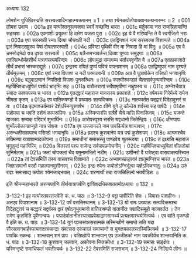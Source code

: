 अध्यायः 132

लोमशेन युधिष्ठिरम्प्रति सरस्वत्यादिमाहात्म्यकथनम् ॥ 1 ॥ तथा श्येनकपोतोपाख्यानकथनारम्भः ॥ 2 ॥
001 लोमश उवाच ।
001a इह मर्त्यास्तनूस्त्यक्त्वा स्वर्गं गच्छन्ति भारत ।
001c मर्तुकामा नरा राजन्निहायान्ति सहस्रशः ॥
002a एवमाशीः प्रयुक्ता हि दक्षेण यजता पुरा ।
002c इह ये वै मरिष्यन्ति ते वै स्वर्गजितो नराः ॥
003a एषा सरस्वती रम्या दिव्या चौघवती नदी ।
003c एतद्विनशनं नाम सरस्वत्या विशाम्पते ॥
004a द्वारं निषादराष्ट्रस्य येषां दोषात्सरस्वती ।
004c प्रविष्टा पृथिवीं वीर मा निषादा हि मां विदुः ॥
005a एष वै चमसोद्भेदो यत्र दृश्या सरस्वती ।
005c यत्रैनामभ्यवर्तन्त दिव्याः पुण्याः समुद्रगाः ॥
006a एतत्सिन्धोर्महत्तीर्थं यत्रागस्त्यमरिन्दम ।
006c लोपामुद्रा समागम्य भर्तारमवृणीत वै ॥
007a एतत्प्रकाशते तीर्थं प्रभासं भास्करद्युते ।
007c इन्द्रस्य दयितं पुण्यं पवित्रं पापनाशनम् ॥
008a एतद्विष्णुपदं नाम दृश्यते तीर्थमुत्तमम् ।
008c एषां रम्या विपाशा च नदी परमपावनी ॥
009a अत्र वै पुत्रशोकेन वसिष्ठो भगवानृषिः ।
009c बद्ध्वाऽत्मानं निपतितो विपाशः पुनरुत्थितः ॥
010a काश्मीरमण्डलं चैतत्सर्वपुण्यमरिन्दम ।
010c महर्षिभिश्चाध्युषितं पश्येदं भ्रातृभिः सह ॥
011a यत्रौत्तराणां सर्वेषामृषीणां नाहुषस्य च ।
011c अग्नेश्चैवात्र संवादः काश्यपस्य च भारत ॥
012a एतद्द्वारं महाराज मानसस्य प्रकाशते ।
012c वर्षमस्य गिरेर्मध्ये रामेण श्रीमता कृतम् ॥
013a एष वातिकषण्डो वै प्रख्यातः सत्यविक्रमः ।
013c नात्यवर्तत यद्द्वारं विदेहादुत्तरं च यः ॥
014a इदमाश्चर्यमपरं देशेऽस्मिन्पुरुषर्षभ ।
014c क्षीणे युगे तु कौन्तेय शर्वस्य सह पार्षदैः ।
014e सहोमया च भवति दर्शनं कामरूपिणः ॥
015a अस्मिन्सरसि सत्रैर्वै चैत्रे मासि पिनाकिनम् ।
015c यजन्ते याजकाः सम्यक् परिवारं शुभार्थिनः ॥
016a अत्रोपस्पृश्य सरसि श्रद्दधानो जितेन्द्रियः ।
016c क्षीणपापः शुभाँल्लोकान्प्राप्नुते नात्र संशयः ॥
017a एष उज्जानको नाम पावकिर्यत्र शान्तवान् ।
017c अरुन्धतीसहायश्च वसिष्ठो भगवानृषिः ॥
018a ह्रदश्च कुशवानेष यत्र पद्मं कुशेशयम् ।
018c आश्रमश्चैव रुक्मिण्या यत्राशाम्यदकोपना ॥
019a समाधीनां समासस्तु पाण्डवेय श्रुतस्त्वया ।
019c तं द्रक्ष्यसि महाराज भृगुतुन्दं महागिरिम् ॥
020a वितस्तां पश्य राजेन्द्र सर्वपापप्रमोचनीम् ।
020c महर्षिभिश्चाध्युषितां शीततोयां सुनिर्मलाम् ॥
021a जलां चोपजलां चैव यमुनामभितो नदीम् ।
021c उशीनरो वै यत्रेष्ट्वा वासवादत्यरिच्यत ॥
022a तां देवसमितिं तस्य वासवश्च विशाम्पते ।
022c अभ्यागच्छन्नृपवरं ज्ञातुमग्निश्च भारत ॥
023a जिज्ञासमानौ वरदौ महात्मानमुशीनरम् ।
023c इन्द्रः श्येनः कपोतोऽग्निर्भूत्वा यज्ञेऽभिजग्मतुः ॥
024a उरुं राज्ञः समासाद्य कपोतः श्येनजाद्भयात् ।
024c शरणार्थी तदा राजन्निलिल्ये भयपीडितः ॥

इति श्रीमन्महाभारते अरण्यपर्वणि तीर्थयात्रापर्वणि द्वात्रिंशदधिकशततमोऽध्यायः ॥ 132 ॥

3-132-1 इह मर्त्यास्तपस्तप्त्वेति क. ध. पाठः ॥ 3-132-9 वद्वा पाशैरिति शेषः । विपाशः पाशहीनः । अतएव विपाशानाम ॥ 3-132-12 वर्षं वसतिस्थानम् ॥ 3-132-13 यो रामः प्रख्यातः सत्यविक्रमश्च विदेहादुत्तरं च यद्द्वारं यद्वर्षस्य द्वारं एषोऽनुभूयमानो वातिकषण्डो वातानीतः पद्मादिसमूहो नात्यवर्तत । तेन रामेण कृतमिति पूर्वेणान्वयः । पद्मादेर्वातानीतस्यात्राप्रवेशाद्रामसामर्थ्यं प्रत्यक्षमाश्चर्यमित्यर्थः । एष वाति मृकण्डो वै इति क. ध. पाठः ॥ 3-132-14 युगं पञ्चसंवत्सरात्मकं तस्मिन्क्षीणे समाप्ते सति यदा सौरसावनबार्हस्पत्यनाक्षत्रचान्द्राः संवत्सरा एककालं समाप्यन्ते स युगक्षयकालस्तस्मिन्नित्यर्थः ॥ 3-132-17 पावकिः स्कन्दः । शान्तवान् शमं प्राप । वसिष्ठोपि शान्तवान् एष उज्जीतको नाम यवक्रीर्यत्र शान्तवानिति क. ध. पाठः ॥ 3-132-18 कुशवान् जलवान्. अकोपना जितक्रोधा ॥ 3-132-19 समासः सङ्क्षेपः । यस्मिन्दृष्टे समाधिफलं भवतीत्यर्थः ॥ 3-132-22 देवसमितिं राजसभाम् ॥ 3-132-24 निलिल्ये लीनः ॥
